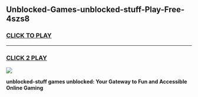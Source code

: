 
## Unblocked-Games-unblocked-stuff-Play-Free-4szs8
<h3>
<a href="https://premium76.site?title=unblocked-stuff&ref=12A">CLICK TO PLAY</a></h3>
<hr>

<h3>
<a href="https://premium76.site?title=unblocked-stuff&ref=12A">CLICK 2 PLAY</a>
  
</h3>

<a href="https://premium76.site?title=unblocked-stuff&ref=12A"><img src="https://clearcache.store/games.png"></a>


**unblocked-stuff games unblocked: Your Gateway to Fun and Accessible Online Gaming**
